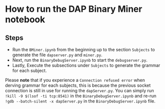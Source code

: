 # How to run the DAP Binary Miner notebook


## Steps
* Run the `BMiner.ipynb` from the beginning up to the section `Subjects` to generate the file `dapserver.py` and `miner.py`.
* Next, run the `BinaryDebugServer.ipynb` to start the `debugserver.py`.
* Lastly, Execute the subsections under `Subjects` to generate the grammar for each subject.

Please **note** that if you experience a `Connection refused error` when derving grammar for each subjects, this is because the previous socket connection is still in use for running the `dapServer.py`. You can simply run `!kill -9 $(lsof -ti tcp:8541)` in the `BinaryDebugServer.ipynb` and re-run `!gdb --batch-silent -x dapServer.py` in the `BinaryDebugServer.ipynb` file.